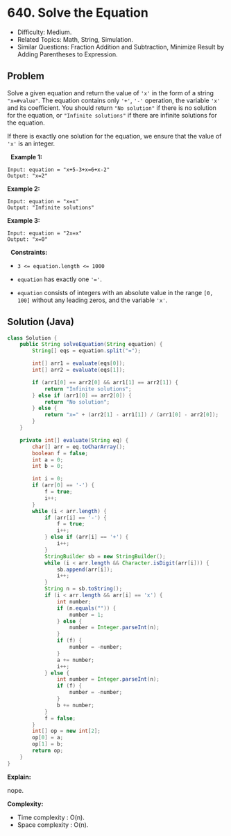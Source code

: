 # 640. Solve the Equation

- Difficulty: Medium.
- Related Topics: Math, String, Simulation.
- Similar Questions: Fraction Addition and Subtraction, Minimize Result by Adding Parentheses to Expression.

## Problem

Solve a given equation and return the value of ```'x'``` in the form of a string ```"x=#value"```. The equation contains only ```'+'```, ```'-'``` operation, the variable ```'x'``` and its coefficient. You should return ```"No solution"``` if there is no solution for the equation, or ```"Infinite solutions"``` if there are infinite solutions for the equation.

If there is exactly one solution for the equation, we ensure that the value of ```'x'``` is an integer.

 
**Example 1:**

```
Input: equation = "x+5-3+x=6+x-2"
Output: "x=2"
```

**Example 2:**

```
Input: equation = "x=x"
Output: "Infinite solutions"
```

**Example 3:**

```
Input: equation = "2x=x"
Output: "x=0"
```

 
**Constraints:**


	
- ```3 <= equation.length <= 1000```
	
- ```equation``` has exactly one ```'='```.
	
- ```equation``` consists of integers with an absolute value in the range ```[0, 100]``` without any leading zeros, and the variable ```'x'```.



## Solution (Java)

```java
class Solution {
    public String solveEquation(String equation) {
        String[] eqs = equation.split("=");

        int[] arr1 = evaluate(eqs[0]);
        int[] arr2 = evaluate(eqs[1]);

        if (arr1[0] == arr2[0] && arr1[1] == arr2[1]) {
            return "Infinite solutions";
        } else if (arr1[0] == arr2[0]) {
            return "No solution";
        } else {
            return "x=" + (arr2[1] - arr1[1]) / (arr1[0] - arr2[0]);
        }
    }

    private int[] evaluate(String eq) {
        char[] arr = eq.toCharArray();
        boolean f = false;
        int a = 0;
        int b = 0;

        int i = 0;
        if (arr[0] == '-') {
            f = true;
            i++;
        }
        while (i < arr.length) {
            if (arr[i] == '-') {
                f = true;
                i++;
            } else if (arr[i] == '+') {
                i++;
            }
            StringBuilder sb = new StringBuilder();
            while (i < arr.length && Character.isDigit(arr[i])) {
                sb.append(arr[i]);
                i++;
            }
            String n = sb.toString();
            if (i < arr.length && arr[i] == 'x') {
                int number;
                if (n.equals("")) {
                    number = 1;
                } else {
                    number = Integer.parseInt(n);
                }
                if (f) {
                    number = -number;
                }
                a += number;
                i++;
            } else {
                int number = Integer.parseInt(n);
                if (f) {
                    number = -number;
                }
                b += number;
            }
            f = false;
        }
        int[] op = new int[2];
        op[0] = a;
        op[1] = b;
        return op;
    }
}
```

**Explain:**

nope.

**Complexity:**

* Time complexity : O(n).
* Space complexity : O(n).

